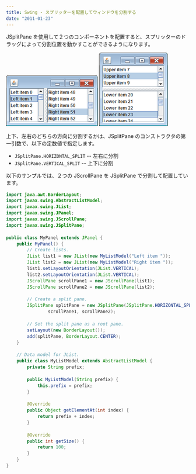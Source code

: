 ```yaml
---
title: Swing - スプリッターを配置してウィンドウを分割する
date: "2011-01-23"
---
```


JSplitPane を使用して２つのコンポーネントを配置すると、スプリッターのドラッグによって分割位置を動かすことができるようになります。

![splitpane-horizontal.png](./splitpane-horizontal.png)
![splitpane-vertical.png](./splitpane-vertical.png)

上下、左右のどちらの方向に分割するかは、JSplitPane のコンストラクタの第一引数で、以下の定数値で指定します。

- `JSplitPane.HORIZONTAL_SPLIT` -- 左右に分割
- `JSplitPane.VERTICAL_SPLIT` -- 上下に分割

以下のサンプルでは、２つの JScrollPane を JSplitPane で分割して配置しています。

~~~ java
import java.awt.BorderLayout;
import javax.swing.AbstractListModel;
import javax.swing.JList;
import javax.swing.JPanel;
import javax.swing.JScrollPane;
import javax.swing.JSplitPane;

public class MyPanel extends JPanel {
    public MyPanel() {
        // Create lists.
        JList list1 = new JList(new MyListModel("Left item "));
        JList list2 = new JList(new MyListModel("Right item "));
        list1.setLayoutOrientation(JList.VERTICAL);
        list2.setLayoutOrientation(JList.VERTICAL);
        JScrollPane scrollPane1 = new JScrollPane(list1);
        JScrollPane scrollPane2 = new JScrollPane(list2);

        // Create a split pane.
        JSplitPane splitPane = new JSplitPane(JSplitPane.HORIZONTAL_SPLIT,
                scrollPane1, scrollPane2);

        // Set the split pane as a root pane.
        setLayout(new BorderLayout());
        add(splitPane, BorderLayout.CENTER);
    }

    // Data model for JList.
    public class MyListModel extends AbstractListModel {
        private String prefix;

        public MyListModel(String prefix) {
            this.prefix = prefix;
        }

        @Override
        public Object getElementAt(int index) {
            return prefix + index;
        }

        @Override
        public int getSize() {
            return 100;
        }
    }
}
~~~

